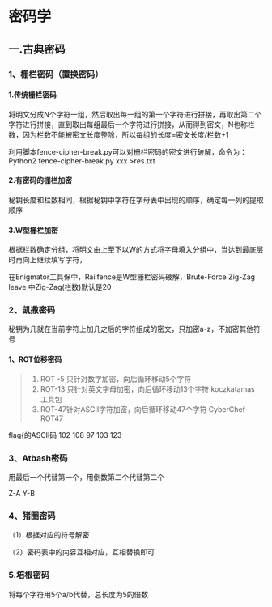 # 密码学

## 一.古典密码

### 1、栅栏密码（置换密码）

#### 1.传统栅栏密码

将明文分成N个字符一组，然后取出每一组的第一个字符进行拼接，再取出第二个字符进行拼接，直到取出每组最后一个字符进行拼接，从而得到密文，N也称栏数，因为栏数不能被密文长度整除，所以每组的长度=密文长度/栏数+1

利用脚本fence-cipher-break.py可以对栅栏密码的密文进行破解，命令为：Python2 fence-cipher-break.py xxx >res.txt

#### 2.有密码的栅栏加密

秘钥长度和栏数相同，根据秘钥中字符在字母表中出现的顺序，确定每一列的提取顺序

#### 3.W型栅栏加密

根据栏数确定分组，将明文由上至下以W的方式将字母填入分组中，当达到最底层时再向上继续填写字符，

在Enigmator工具保中，Railfence是W型栅栏密码破解，Brute-Force Zig-Zag leave 中Zig-Zag(栏数)默认是20

### 2、凯撒密码

秘钥为几就在当前字符上加几之后的字符组成的密文，只加密a-z，不加密其他符号

#### 1、ROT位移密码

> 1. ROT -5 只针对数字加密，向后循环移动5个字符
> 2. ROT-13 只针对英文字母加密，向后循环移动13个字符  koczkatamas 工具包
> 3. ROT-47针对ASCII字符加密，向后循环移动47个字符    CyberChef-ROT47

flag{的ASCII码 102 108 97 103 123

### 3、Atbash密码

用最后一个代替第一个，用倒数第二个代替第二个

Z-A    Y-B

### 4、猪圈密码

（1）根据对应的符号解密

（2）密码表中的内容互相对应，互相替换即可

### 5.培根密码

将每个字符用5个a/b代替，总长度为5的倍数



